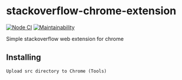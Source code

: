 # stackoverflow-chrome-extension

[![Node CI](https://github.com/PavelDeuce/stackoverflow-chrome-extension/actions/workflows/nodejs.yml/badge.svg)](https://github.com/PavelDeuce/stackoverflow-chrome-extension/actions/workflows/nodejs.yml)
[![Maintainability](https://api.codeclimate.com/v1/badges/ef29fa29be34d70082a4/maintainability)](https://codeclimate.com/github/PavelDeuce/stackoverflow-chrome-extension/maintainability)

Simple stackoverflow web extension for chrome

## Installing

`Upload src directory to Chrome (Tools)`
